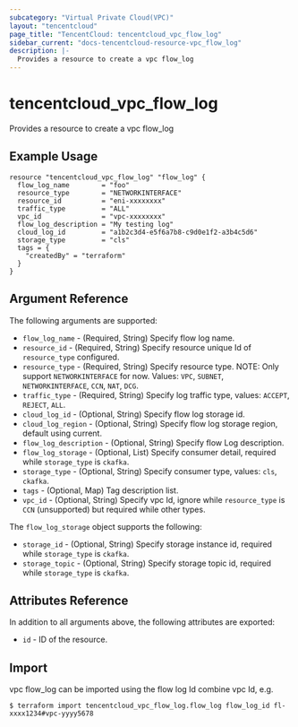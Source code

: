 ```yaml
---
subcategory: "Virtual Private Cloud(VPC)"
layout: "tencentcloud"
page_title: "TencentCloud: tencentcloud_vpc_flow_log"
sidebar_current: "docs-tencentcloud-resource-vpc_flow_log"
description: |-
  Provides a resource to create a vpc flow_log
---
```


# tencentcloud_vpc_flow_log

Provides a resource to create a vpc flow_log

## Example Usage

```hcl
resource "tencentcloud_vpc_flow_log" "flow_log" {
  flow_log_name        = "foo"
  resource_type        = "NETWORKINTERFACE"
  resource_id          = "eni-xxxxxxxx"
  traffic_type         = "ALL"
  vpc_id               = "vpc-xxxxxxxx"
  flow_log_description = "My testing log"
  cloud_log_id         = "a1b2c3d4-e5f6a7b8-c9d0e1f2-a3b4c5d6"
  storage_type         = "cls"
  tags = {
    "createdBy" = "terraform"
  }
}
```

## Argument Reference

The following arguments are supported:

* `flow_log_name` - (Required, String) Specify flow log name.
* `resource_id` - (Required, String) Specify resource unique Id of `resource_type` configured.
* `resource_type` - (Required, String) Specify resource type. NOTE: Only support `NETWORKINTERFACE` for now. Values: `VPC`, `SUBNET`, `NETWORKINTERFACE`, `CCN`, `NAT`, `DCG`.
* `traffic_type` - (Required, String) Specify log traffic type, values: `ACCEPT`, `REJECT`, `ALL`.
* `cloud_log_id` - (Optional, String) Specify flow log storage id.
* `cloud_log_region` - (Optional, String) Specify flow log storage region, default using current.
* `flow_log_description` - (Optional, String) Specify flow Log description.
* `flow_log_storage` - (Optional, List) Specify consumer detail, required while `storage_type` is `ckafka`.
* `storage_type` - (Optional, String) Specify consumer type, values: `cls`, `ckafka`.
* `tags` - (Optional, Map) Tag description list.
* `vpc_id` - (Optional, String) Specify vpc Id, ignore while `resource_type` is `CCN` (unsupported) but required while other types.

The `flow_log_storage` object supports the following:

* `storage_id` - (Optional, String) Specify storage instance id, required while `storage_type` is `ckafka`.
* `storage_topic` - (Optional, String) Specify storage topic id, required while `storage_type` is `ckafka`.

## Attributes Reference

In addition to all arguments above, the following attributes are exported:

* `id` - ID of the resource.



## Import

vpc flow_log can be imported using the flow log Id combine vpc Id, e.g.

```
$ terraform import tencentcloud_vpc_flow_log.flow_log flow_log_id fl-xxxx1234#vpc-yyyy5678
```

